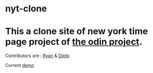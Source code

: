 # nyt-clone

# This a clone site of new york time page project of [the odin project](https://www.theodinproject.com/courses/html5-and-css3/lessons/positioning-and-floating-elements).

Contributors are : [Ryan](https://github.com/rvvergara) & [Dipto](https://github.com/dipto0321)

Current [demo](https://rawgit.com/dipto0321/nyt-clone/features/main-content-area/index.html)

